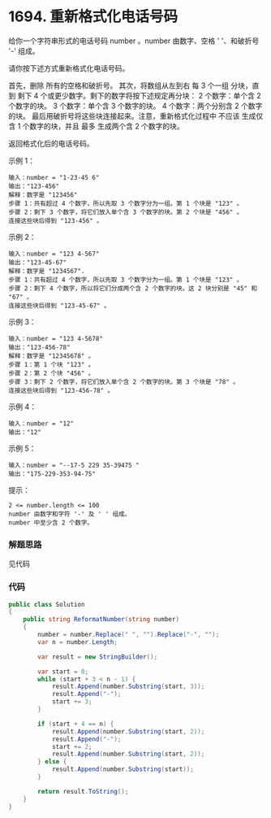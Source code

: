 # 1694. 重新格式化电话号码
给你一个字符串形式的电话号码 number 。number 由数字、空格 ' '、和破折号 '-' 组成。

请你按下述方式重新格式化电话号码。

首先，删除 所有的空格和破折号。
其次，将数组从左到右 每 3 个一组 分块，直到 剩下 4 个或更少数字。剩下的数字将按下述规定再分块：
2 个数字：单个含 2 个数字的块。
3 个数字：单个含 3 个数字的块。
4 个数字：两个分别含 2 个数字的块。
最后用破折号将这些块连接起来。注意，重新格式化过程中 不应该 生成仅含 1 个数字的块，并且 最多 生成两个含 2 个数字的块。

返回格式化后的电话号码。



示例 1：
```
输入：number = "1-23-45 6"
输出："123-456"
解释：数字是 "123456"
步骤 1：共有超过 4 个数字，所以先取 3 个数字分为一组。第 1 个块是 "123" 。
步骤 2：剩下 3 个数字，将它们放入单个含 3 个数字的块。第 2 个块是 "456" 。
连接这些块后得到 "123-456" 。
```
示例 2：
```
输入：number = "123 4-567"
输出："123-45-67"
解释：数字是 "1234567".
步骤 1：共有超过 4 个数字，所以先取 3 个数字分为一组。第 1 个块是 "123" 。
步骤 2：剩下 4 个数字，所以将它们分成两个含 2 个数字的块。这 2 块分别是 "45" 和 "67" 。
连接这些块后得到 "123-45-67" 。
```
示例 3：
```
输入：number = "123 4-5678"
输出："123-456-78"
解释：数字是 "12345678" 。
步骤 1：第 1 个块 "123" 。
步骤 2：第 2 个块 "456" 。
步骤 3：剩下 2 个数字，将它们放入单个含 2 个数字的块。第 3 个块是 "78" 。
连接这些块后得到 "123-456-78" 。
```
示例 4：
```
输入：number = "12"
输出："12"
```
示例 5：
```
输入：number = "--17-5 229 35-39475 "
输出："175-229-353-94-75"
```

提示：
```
2 <= number.length <= 100
number 由数字和字符 '-' 及 ' ' 组成。
number 中至少含 2 个数字。
```
### 解题思路
见代码

### 代码

```csharp
public class Solution
{
    public string ReformatNumber(string number)
    {
        number = number.Replace(" ", "").Replace("-", "");
        var n = number.Length;

        var result = new StringBuilder();

        var start = 0;
        while (start + 3 < n - 1) {
            result.Append(number.Substring(start, 3));
            result.Append("-");
            start += 3;
        }

        if (start + 4 == n) {
            result.Append(number.Substring(start, 2));
            result.Append("-");
            start += 2;
            result.Append(number.Substring(start, 2));
        } else {
            result.Append(number.Substring(start));
        }

        return result.ToString();
    }
}
```